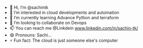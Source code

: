 - 👋 Hi, I’m @sachintk
- 👀 I’m interested in cloud developments and automation
- 🌱 I’m currently learning Advance Python and terraform
- 💞️ I’m looking to collaborate on Devops
- 📫 You can reach me @Linkdein www.linkedin.com/in/sachin-tk/
- 😄 Pronouns: Sachi...
- ⚡ Fun fact: The cloud is just someone else's computer

<!---
sachinrajkumar01/sachinrajkumar01 is a ✨ special ✨ repository because its `README.md` (this file) appears on your GitHub profile.
You can click the Preview link to take a look at your changes.
--->
